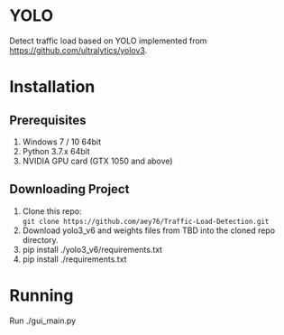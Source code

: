 # YOLO
Detect traffic load based on YOLO implemented from https://github.com/ultralytics/yolov3.

# Installation

## Prerequisites
1. Windows 7 / 10 64bit
2. Python 3.7.x 64bit
3. NVIDIA GPU card (GTX 1050 and above)

## Downloading Project
1. Clone this repo:  
   `git clone https://github.com/aey76/Traffic-Load-Detection.git`
2. Download yolo3_v6 and weights files from TBD into the cloned repo directory.
3. pip install ./yolo3_v6/requirements.txt
4. pip install ./requirements.txt

# Running
Run ./gui_main.py
